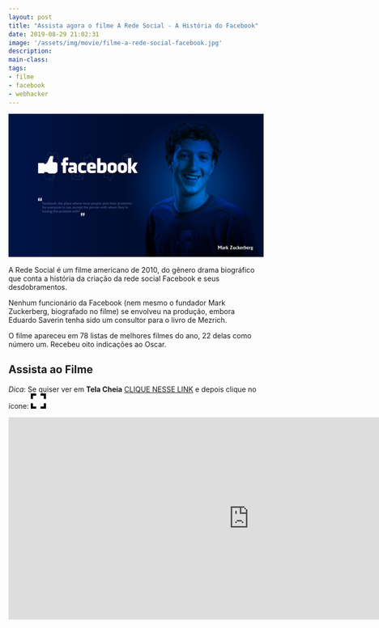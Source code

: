 ```yaml
---
layout: post
title: "Assista agora o filme A Rede Social - A História do Facebook"
date: 2019-08-29 21:02:31
image: '/assets/img/movie/filme-a-rede-social-facebook.jpg'
description:
main-class:
tags:
- filme
- facebook
- webhacker
---
```


![Assista agora o filme A Rede Social - A História do Facebook](/assets/img/movie/filme-a-rede-social-facebook.jpg)

A Rede Social é um filme americano de 2010, do gênero drama biográfico que conta a história da criação da rede social Facebook e seus desdobramentos.

Nenhum funcionário da Facebook (nem mesmo o fundador Mark Zuckerberg, biografado no filme) se envolveu na produção, embora Eduardo Saverin tenha sido um consultor para o livro de Mezrich.

O filme apareceu em 78 listas de melhores filmes do ano, 22 delas como número um. Recebeu oito indicações ao Oscar.

## Assista ao Filme

<script async src="https://pagead2.googlesyndication.com/pagead/js/adsbygoogle.js"></script>
<!-- Informat -->
<ins class="adsbygoogle"
     style="display:block"
     data-ad-client="ca-pub-2838251107855362"
     data-ad-slot="2327980059"
     data-ad-format="auto"
     data-full-width-responsive="true"></ins>
<script>
(adsbygoogle = window.adsbygoogle || []).push({});
</script>

*Dica*: Se quiser ver em **Tela Cheia** [CLIQUE NESSE LINK](https://drive.google.com/file/d/1a_g5M9KM6gFGsNM_0jj4akViY1JH7_VE/view) e depois clique no ícone: ![Full Screen](/assets/img/movie/fullscreen-30.png)

<iframe style="border:none;" src="https://drive.google.com/file/d/1a_g5M9KM6gFGsNM_0jj4akViY1JH7_VE/preview" width="950" height="400"></iframe>
